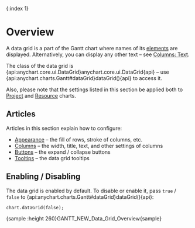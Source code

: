 {:index 1}
# Overview

A data grid is a part of the Gantt chart where names of its [elements](Elements) are displayed. Alternatively, you can display any other text – see [Columns: Text](Columns#text_\(labels\)).

The class of the data grid is {api:anychart.core.ui.DataGrid}anychart.core.ui.DataGrid{api} – use {api:anychart.charts.Gantt#dataGrid}dataGrid(){api} to access it.

Also, please note that the settings listed in this section be applied both to [Project](../Project_Chart) and [Resource](../Resource_Chart) charts.

## Articles

Articles in this section explain how to configure:

* [Appearance](Appearance) – the fill of rows, stroke of columns, etc.
* [Columns](Columns) – the width, title, text, and other settings of columns
* [Buttons](Buttons) – the expand / collapse buttons
* [Tooltips](Tooltips) – the data grid tooltips

## Enabling / Disabling

The data grid is enabled by default. To disable or enable it, pass `true` / `false` to {api:anychart.charts.Gantt#dataGrid}dataGrid(){api}:

```
chart.dataGrid(false);
```

{sample :height 260}GANTT\_NEW\_Data\_Grid\_Overview{sample}